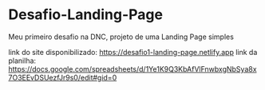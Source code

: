# Desafio-Landing-Page
Meu primeiro desafio na DNC, projeto de uma Landing Page simples

link do site disponibilizado: https://desafio1-landing-page.netlify.app
link da planilha: https://docs.google.com/spreadsheets/d/1Ye1K9Q3KbAfVlFnwbxgNbSya8x7O3EEvDSUezfJr9s0/edit#gid=0 
